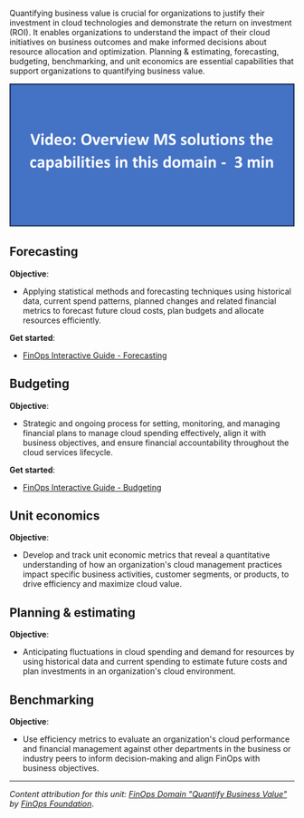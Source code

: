 Quantifying business value is crucial for organizations to justify their investment in cloud technologies and demonstrate the return on investment (ROI). It enables organizations to understand the impact of their cloud initiatives on business outcomes and make informed decisions about resource allocation and optimization. Planning & estimating, forecasting, budgeting, benchmarking, and unit economics are essential capabilities that support organizations to quantifying business value.

![Video placeholder: Overview MS solutions the capabilities in this domain.](../media/3-video-placeholder-small.png)

## Forecasting

**Objective**:

- Applying statistical methods and forecasting techniques using historical data, current spend patterns, planned changes and related financial metrics to forecast future cloud costs, plan budgets and allocate resources efficiently.

**Get started**:

- [FinOps Interactive Guide - Forecasting](https://mslearn.cloudguides.com/guides/FinOps%20on%20Azure%20Exercise%206%20-%20Forecasting)

## Budgeting

**Objective**:

- Strategic and ongoing process for setting, monitoring, and managing financial plans to manage cloud spending effectively, align it with business objectives, and ensure financial accountability throughout the cloud services lifecycle.

**Get started**:

- [FinOps Interactive Guide - Budgeting](https://mslearn.cloudguides.com/guides/FinOps%20on%20Azure%20Exercise%207%20-%20Budget%20management)

## Unit economics

**Objective**:

- Develop and track unit economic metrics that reveal a quantitative understanding of how an organization's cloud management practices impact specific business activities, customer segments, or products, to drive efficiency and maximize cloud value.

## Planning & estimating

**Objective**:

- Anticipating fluctuations in cloud spending and demand for resources by using historical data and current spending to estimate future costs and plan investments in an organization's cloud environment.

## Benchmarking

**Objective**:

- Use efficiency metrics to evaluate an organization's cloud performance and financial management against other departments in the business or industry peers to inform decision-making and align FinOps with business objectives.

----------

_Content attribution for this unit: [FinOps Domain "Quantify Business Value"](https://www.finops.org/framework/domains/quantify-business-value/) by [FinOps Foundation](https://www.finops.org/)_.
